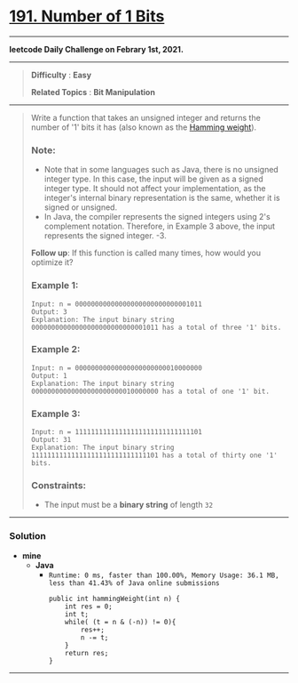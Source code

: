 # [191. Number of 1 Bits](https://leetcode.com/problems/number-of-1-bits/)

---

**leetcode Daily Challenge on Febrary 1st, 2021.**

---

> **Difficulty** : **Easy**
>
> **Related Topics** : **Bit Manipulation**

---

> Write a function that takes an unsigned integer and returns the number of '1' bits it has (also known as the [Hamming weight](http://en.wikipedia.org/wiki/Hamming_weight)).
>
> ### Note:
> * Note that in some languages such as Java, there is no unsigned integer type. In this case, the input will be given as a signed integer type. It should not affect your implementation, as the integer's internal binary representation is the same, whether it is signed or unsigned.
> * In Java, the compiler represents the signed integers using 2's complement notation. Therefore, in Example 3 above, the input represents the signed integer. -3.
>
>
> **Follow up**: If this function is called many times, how would you optimize it?
>
>
>
> ### Example 1:
> ```
> Input: n = 00000000000000000000000000001011
> Output: 3
> Explanation: The input binary string 00000000000000000000000000001011 has a total of three '1' bits.
> ```
>
> ### Example 2:
> ```
> Input: n = 00000000000000000000000010000000
> Output: 1
> Explanation: The input binary string 00000000000000000000000010000000 has a total of one '1' bit.
> ```
>
> ### Example 3:
> ```
> Input: n = 11111111111111111111111111111101
> Output: 31
> Explanation: The input binary string 11111111111111111111111111111101 has a total of thirty one '1' bits.
> ```
>
> ### Constraints:
> * The input must be a **binary string** of length `32`

---


### Solution
* **mine**
  * **Java**
    * `Runtime: 0 ms, faster than 100.00%, Memory Usage: 36.1 MB, less than 41.43% of Java online submissions`
      ```
      public int hammingWeight(int n) {
          int res = 0;
          int t;
          while( (t = n & (-n)) != 0){
              res++;
              n -= t;
          }
          return res;
      }
      ```

---

